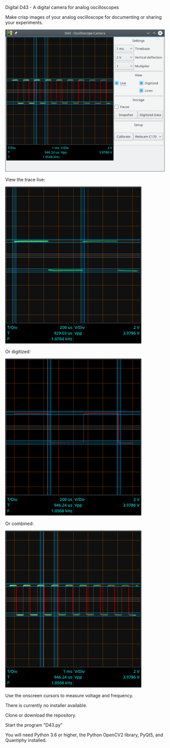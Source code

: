 
Digital D43 - A digital camera for analog oscilloscopes

Make crisp images of your analog oscilloscope for documenting or sharing your experiments.

![Digital D-43 Screenshot](/docs/images/D43-Screenshot.png)

View the trace live:

![Live view](/docs/images/1kHz_Analog.png)

Or digitized:

![Digitized view](/docs/images/1kHz_Digitized.png)

Or combined:

![Combined view](/docs/images/1kHz_Combined.png)

Use the onscreen cursors to measure voltage and frequency.

There is currently no installer available.  

Clone or download the repository.

Start the program "D43.py"

You will need Python 3.6 or higher, the Python OpenCV2 library, PyQt5, and Quantiphy installed.

